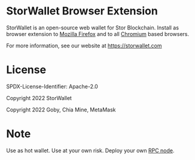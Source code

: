 # StorWallet Browser Extension

StorWallet is an open-source web wallet for Stor Blockchain. Install as browser extension to [Mozilla Firefox](https://addons.mozilla.org/firefox/addon/storwallet/) and to all [Chromium](https://chrome.google.com/webstore/detail/storwallet/ghmhighjdhkjlgeohbhnagoebpngafff) based browsers.

For more information, see our website at https://storwallet.com

# License

SPDX-License-Identifier: Apache-2.0

Copyright 2022 StorWallet

Copyright 2022 Goby, Chia Mine, MetaMask

# Note

Use as hot wallet. Use at your own risk. Deploy your own [RPC node](https://github.com/StorWallet/openapi).